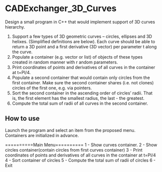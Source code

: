 # CADExchanger_3D_Curves

Design a small program in C++ that would implement support of 3D curves hierarchy.
1. Support a few types of 3D geometric curves – circles, ellipses and 3D helixes. (Simplified
   definitions are below). Each curve should be able to return a 3D point and a first derivative (3D
   vector) per parameter t along the curve.
2. Populate a container (e.g. vector or list) of objects of these types created in random manner with
r  andom parameters.
3. Print coordinates of points and derivatives of all curves in the container at t=PI/4.
4. Populate a second container that would contain only circles from the first container. Make sure the
   second container shares (i.e. not clones) circles of the first one, e.g. via pointers.
5. Sort the second container in the ascending order of circles’ radii. That is, the first element has the
   smallest radius, the last - the greatest.
6. Compute the total sum of radii of all curves in the second container.

## How to use

Launch the program and select an item from the proposed menu.
Containers are initialized in advance.

==========Main Menu==========
1 - Show curves container.
2 - Show circles container(contain circles from first curves container)
3 - Print coordinates of points and derivatives of all curves in the container at t=PI/4
4 - Sort container of circles
5 - Compute the total sum of radii of circles
6 - Exit

